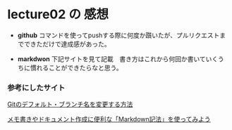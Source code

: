 # lecture02 の 感想

- **github** コマンドを使ってpushする際に何度か躓いたが、プルリクエストまでできただけで達成感があった。　

- **markdwon** 下記サイトを見て記載　書き方はこれから何回か書いていくうちに慣れることができたらなと思う。

### 参考にしたサイト

[Gitのデフォルト・ブランチ名を変更する方法](https://parashuto.com/rriver/tools/change-git-default-branch-name)

[メモ書きやドキュメント作成に便利な「Markdown記法」を使ってみよう](https://www.asobou.co.jp/blog/bussiness/markdown)